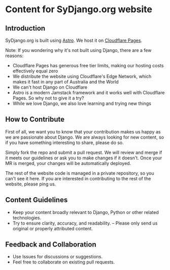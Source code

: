 # Content for SyDjango.org website

## Introduction

SyDjango.org is built using [Astro](https://astro.build/). We host it on
[Cloudflare Pages](https://pages.cloudflare.com/).

Note: If you wondering why it's not built using Django, there are a few reasons:

- Cloudflare Pages has generous free tier limits, making our hosting costs effectively equal zero
- We distribute the website using Cloudflare's Edge Network, which makes it fast in any part of
  Australia and the World
- We can't host Django on Cloudflare
- Astro is a modern Jamstack framework and it works well with Cloudflare Pages. So why not to give
  it a try?
- While we love Django, we also love learning and trying new things

## How to Contribute

First of all, we want you to know that your contribution makes us happy as we are passionate about
Django. We are always looking for new content, so if you have something interesting to share, please
do so.

Simply fork the repo and submit a pull request. We will review and merge if it meets our guidelines
or ask you to make changes if it doesn't. Once your MR is merged, your changes will be automatically
deployed.

The rest of the website code is managed in a private repository, so you can't see it here. If you
are interested in contributing to the rest of the website, please ping us.

## Content Guidelines

- Keep your content broadly relevant to Django, Python or other related technologies.
- Try to ensure clarity, accuracy, and readability. – Please only send us original or properly
  attributed content.

## Feedback and Collaboration

- Use Issues for discussions or suggestions.
- Feel free to collaborate on existing pull requests.
